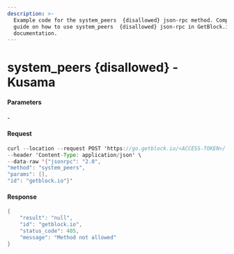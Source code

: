 ```yaml
---
description: >-
  Example code for the system_peers  {disallowed} json-rpc method. Сomplete
  guide on how to use system_peers  {disallowed} json-rpc in GetBlock.io Web3
  documentation.
---
```


# system\_peers {disallowed} - Kusama

#### Parameters

\-

#### Request

```java
curl --location --request POST 'https://go.getblock.io/<ACCESS-TOKEN>/' \
--header 'Content-Type: application/json' \ 
--data-raw '{"jsonrpc": "2.0",
"method": "system_peers",
"params": [],
"id": "getblock.io"}'
```

#### Response

```java
{
    "result": "null",
    "id": "getblock.io",
    "status_code": 405,
    "message": "Method not allowed"
}
```

